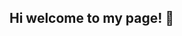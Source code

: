 ## Hi welcome to my page! 👋

<!--
**tjomole/tjomole** is a ✨ _special_ ✨ repository because its `README.md` (this file) appears on your GitHub profile.

- I am a recent M.S. in Data Science graduate.
- I have professional experience in all the stages of data lifecycle, in the banking and financial services industry.
- I also have a background in U.S. Law and EU Law.
- I am interested in AI and Machine Learning, and the intersection of digitization and regulation.
- I would be happy to collaborate on any project within the scope of data science, law, and business transformation.
- Contact: tjomole@charlotte.edu | omole@alumni.usc.edu | omole_tj@outlook.com 
